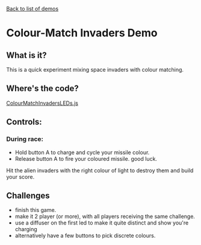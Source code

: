 [Back to list of demos](README.md)

# Colour-Match Invaders Demo

## What is it? 
This is a quick experiment mixing space invaders with colour matching.

## Where's the code?

[ColourMatchInvadersLEDs.js](ColourMatchInvadersLEDs.js)

## Controls:
### During race:
* Hold button A to charge and cycle your missile colour.
* Release button A to fire your coloured missile.  good luck.

Hit the alien invaders with the right colour of light to destroy them and build your score.

## Challenges

* finish this game.  
* make it 2 player (or more), with all players receiving the same challenge.
* use a diffuser on the first led to make it quite distinct and show you're charging
* alternatively have a few buttons to pick discrete colours.
